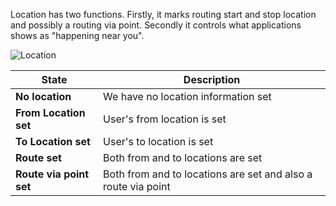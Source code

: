 Location has two functions. Firstly, it marks routing start and stop location and possibly a routing via point. Secondly it controls what applications shows as "happening near you".

![Location](https://raw.githubusercontent.com/HSLdevcom/digitransit-ui/master/docs/images/location.png)

|State|Description|
|--------|-------|
|**No location**|We have no location information set|
|**From Location set**|User's from location is set|
|**To Location set**|User's to location is set|
|**Route set**|Both from and to locations are set|
|**Route via point set**|Both from and to locations are set and also a route via point|
